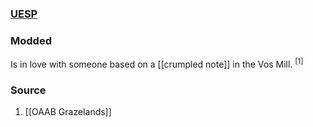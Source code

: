 ### [UESP](https://en.uesp.net/wiki/Morrowind:Vos#Runethyne_Andas)
### Modded
Is in love with someone based on a [[crumpled note]] in the Vos Mill. <sup>[1]</sup>
### Source
1. [[OAAB Grazelands]]